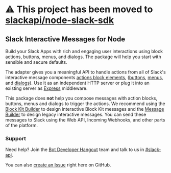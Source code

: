 # ⚠️ This project has been moved to [slackapi/node-slack-sdk](https://github.com/slackapi/node-slack-sdk)

## Slack Interactive Messages for Node

Build your Slack Apps with rich and engaging user interactions using block actions, buttons, menus, 
and dialogs. The package will help you start with sensible and secure defaults.

The adapter gives you a meaningful API to handle actions from all of Slack's interactive
message components
[actions block elements](https://api.slack.com/reference/messaging/interactive-components),
([buttons](https://api.slack.com/docs/message-buttons),
[menus](https://api.slack.com/docs/message-menus),
and [dialogs](https://api.slack.com/dialogs)). Use it as an independent HTTP server or plug it into
an existing server as [Express](http://expressjs.com/) middleware.

This package does **not** help you compose messages with action blocks, buttons, menus and dialogs
to trigger the actions. We recommend using the
[Block Kit Builder](https://api.slack.com/tools/block-kit-builder) to design interactive Block Kit
messages and the [Message Builder](https://api.slack.com/docs/messages/builder) to design legacy
interactive messages. You can send these messages to Slack using the Web API, Incoming Webhooks,
and other parts of the platform.

### Support

Need help? Join the [Bot Developer Hangout](https://community.botkit.ai/) team and talk to us in
[#slack-api](https://dev4slack.slack.com/messages/slack-api/).

You can also [create an Issue](https://github.com/slackapi/node-slack-sdk/issues/new)
right here on GitHub.

